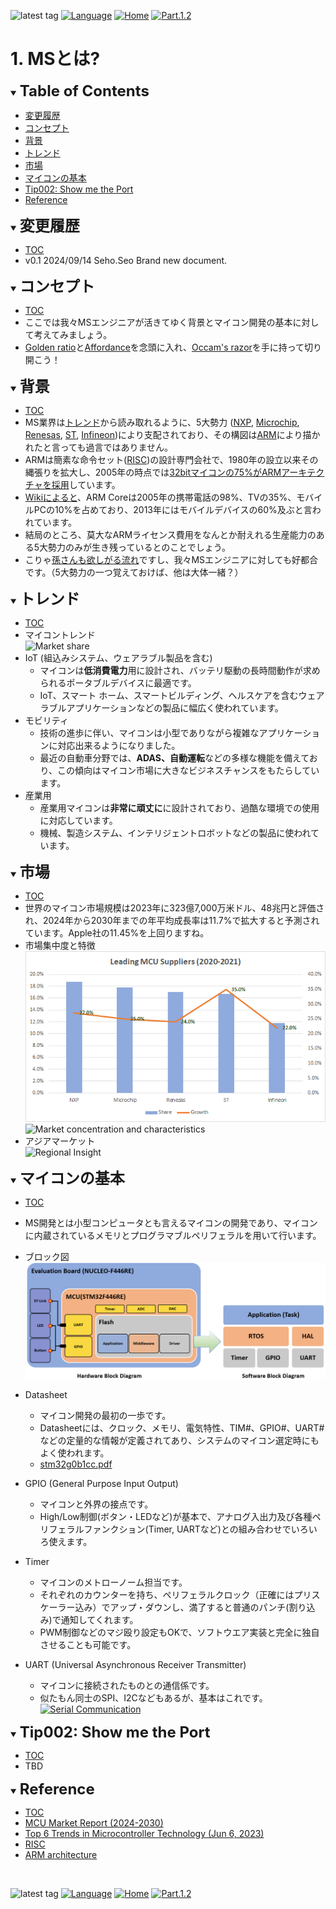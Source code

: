 ![latest tag](https://img.shields.io/github/v/tag/gtuja/CSC_MS.svg?color=brightgreen)
[![Language](https://img.shields.io/badge/%E8%A8%80%E8%AA%9E-English-brightgreen)](https://github.com/gtuja/CSC_MS/blob/main/Part1/1.What%20is%20MS_en.md)
[![Home](https://img.shields.io/badge/Home-Readme-brightgreen)](https://github.com/gtuja/CSC_MS/blob/main/README.md)
[![Part.1.2](https://img.shields.io/badge/Next-Part.1.2-brightgreen)](https://github.com/gtuja/CSC_MS/blob/main/Part1/2.Hello%20MCU.md)

# 1. MSとは?

<div id="toc"></div>
<details open>
<summary><font size="5"><b>Table of Contents</b></font></summary>

- [変更履歴](#history)
- [コンセプト](#Concept)
- [背景](#Background)
- [トレンド](#Trends)
- [市場](#Market)
- [マイコンの基本](#Basic_Features)
- [Tip002: Show me the Port](#Tip002)
- [Reference](#Reference)

</details>

<div id="history"></div>
<details open>
<summary><font size="5"><b>変更履歴</b></font></summary> 

- [TOC](#toc)<br>
- v0.1 2024/09/14 Seho.Seo Brand new document.

</details>

<div id="Concept"></div>
<details open>
<summary><font size="5"><b>コンセプト</b></font></summary>

- [TOC](#toc)<br>
- ここでは我々MSエンジニアが活きてゆく背景とマイコン開発の基本に対して考えてみましょう。
- [Golden ratio](https://en.m.wikipedia.org/wiki/Golden_ratio)と[Affordance](https://en.m.wikipedia.org/wiki/Affordance)を念頭に入れ、[Occam's razor](https://en.m.wikipedia.org/wiki/Occam%27s_razor)を手に持って切り開こう！

</details>

<div id="Background"></div>
<details open>
<summary><font size="5"><b>背景</b></font></summary>

- [TOC](#toc)<br>
- MS業界は[トレンド](#Trends)から読み取れるように、5大勢力 ([NXP](https://www.nxp.com/), [Microchip](https://www.microchip.com/), [Renesas](https://www.renesas.com/), [ST](https://www.st.com/content/st_com/en.html), [Infineon](https://www.infineon.com/))により支配されており、その構図は[ARM](https://www.arm.com/)により描かれたと言っても過言ではありません。
- ARMは簡素な命令セット([RISC](https://en.wikipedia.org/wiki/Reduced_instruction_set_computer))の設計専門会社で、1980年の設立以来その縄張りを拡大し、2005年の時点では[32bitマイコンの75%がARMアーキテクチャを採用](https://ja.wikipedia.org/wiki/ARM%E3%82%A2%E3%83%BC%E3%82%AD%E3%83%86%E3%82%AF%E3%83%81%E3%83%A3)しています。
- [Wikiによると](https://en.wikipedia.org/wiki/ARM_architecture_family)、ARM Coreは2005年の携帯電話の98%、TVの35%、モバイルPCの10%を占めており、2013年にはモバイルデバイスの60%及ぶと言われています。
- 結局のところ、莫大なARMライセンス費用をなんとか耐えれる生産能力のある5大勢力のみが生き残っているとのことでしょう。
- こりゃ[孫さんも欲しがる流れ](https://group.softbank/news/press/20160718)ですし、我々MSエンジニアに対しても好都合です。（5大勢力の一つ覚えておけば、他は大体一緒？）

</details>

<div id="Trends"></div>
<details open>
<summary><font size="5"><b>トレンド</b></font></summary>

- [TOC](#toc)<br>
- マイコントレンド<br>
![Market share](https://www.grandviewresearch.com/static/img/research/global-microcontroller-market.png)
- IoT (組込みシステム、ウェアラブル製品を含む)
  - マイコンは**低消費電力**用に設計され、バッテリ駆動の長時間動作が求められるポータブルデバイスに最適です。
  - IoT、スマート ホーム、スマートビルディング、ヘルスケアを含むウェアラブルアプリケーションなどの製品に幅広く使われています。
- モビリティ
  - 技術の進歩に伴い、マイコンは小型でありながら複雑なアプリケーションに対応出来るようになりました。
  - 最近の自動車分野では、**ADAS、自動運転**などの多様な機能を備えており、この傾向はマイコン市場に大きなビジネスチャンスをもたらしています。
- 産業用
  - 産業用マイコンは**非常に頑丈に**に設計されており、過酷な環境での使用に対応しています。
  - 機械、製造システム、インテリジェントロボットなどの製品に使われています。

</details>

<div id="Market"></div>
<details open>
<summary><font size="5"><b>市場</b></font></summary>

- [TOC](#toc)<br>
- 世界のマイコン市場規模は2023年に323億7,000万米ドル、48兆円と評価され、2024年から2030年までの年平均成長率は11.7%で拡大すると予測されています。Apple社の11.45%を上回りますね。
- 市場集中度と特徴<br>
![Leading MCU suppliers(2021)](https://github.com/gtuja/CSC_MS/blob/main/Resources/README/Leading_MCU_Suppliers_2020_22021.png)<br>
![Market concentration and characteristics](https://www.grandviewresearch.com/static/img/research/microcontroller-market-concentration-characteristics.png)
- アジアマーケット<br>
![Regional Insight](https://www.grandviewresearch.com/static/img/research/microcontroller-market-trends-by-region.png)

</details>

<div id="Basic_Features"></div>
<details open>
<summary><font size="5"><b>マイコンの基本</b></font></summary>

- [TOC](#toc)<br>
- MS開発とは小型コンピュータとも言えるマイコンの開発であり、マイコンに内蔵されているメモリとプログラマブルペリフェラルを用いて行います。
- ブロック図<br>
 ![Block Diagram](https://github.com/gtuja/CSC_MS/blob/main/Resources/Part1/Part1_hardware_software_block_diagram.png)

- Datasheet
  - マイコン開発の最初の一歩です。
  - Datasheetには、クロック、メモリ、電気特性、TIM#、GPIO#、UART#などの定量的な情報が定義されてあり、システムのマイコン選定時にもよく使われます。
  - [stm32g0b1cc.pdf](https://www.st.com/resource/en/datasheet/stm32g0b1cc.pdf)

- GPIO (General Purpose Input Output)
  - マイコンと外界の接点です。
  - High/Low制御(ボタン・LEDなど)が基本で、アナログ入出力及び各種ペリフェラルファンクション(Timer, UARTなど)との組み合わせでいろいろ使えます。

- Timer 
  - マイコンのメトローノーム担当です。
  - それぞれのカウンターを持ち、ペリフェラルクロック（正確にはプリスケーラー込み）でアップ・ダウンし、満了すると普通のパンチ(割り込み)で通知してくれます。
  - PWM制御などのマジ殴り設定もOKで、ソフトウエア実装と完全に独自させることも可能です。

- UART (Universal Asynchronous Receiver Transmitter)
  - マイコンに接続されたものとの通信係です。
  - 似たもん同士のSPI、I2Cなどもあるが、基本はこれです。<br>
  [![Serial Communication](https://techlabo.ryosan.co.jp/article/Item/CK000229_15.webp)](https://techlabo.ryosan.co.jp/article/23102000_1024.html)

</details>

<div id="Tip002"></div>
<details open>
<summary><font size="5"><b>Tip002: Show me the Port </b></font></summary>

- [TOC](#toc)<br>
- TBD

</details>

<div id="Reference"></div>
<details open>
<summary><font size="5"><b>Reference</b></font></summary>

- [TOC](#toc)<br>
- [MCU Market Report (2024-2030)](https://www.grandviewresearch.com/industry-analysis/microcontroller-market)
- [Top 6 Trends in Microcontroller Technology (Jun 6, 2023)](https://octopart.com/pulse/p/top-6-trends-microcontroller-technology)
- [RISC](https://en.wikipedia.org/wiki/Reduced_instruction_set_computer)
- [ARM architecture](https://en.wikipedia.org/wiki/ARM_architecture_family)

</details>
<br>

![latest tag](https://img.shields.io/github/v/tag/gtuja/CSC_MS.svg?color=brightgreen)
[![Language](https://img.shields.io/badge/%E8%A8%80%E8%AA%9E-English-brightgreen)](https://github.com/gtuja/CSC_MS/blob/main/Part1/1.What%20is%20MS_en.md)
[![Home](https://img.shields.io/badge/Home-Readme-brightgreen)](https://github.com/gtuja/CSC_MS/blob/main/README.md)
[![Part.1.2](https://img.shields.io/badge/Next-Part.1.2-brightgreen)](https://github.com/gtuja/CSC_MS/blob/main/Part1/2.Hello%20MCU.md)
